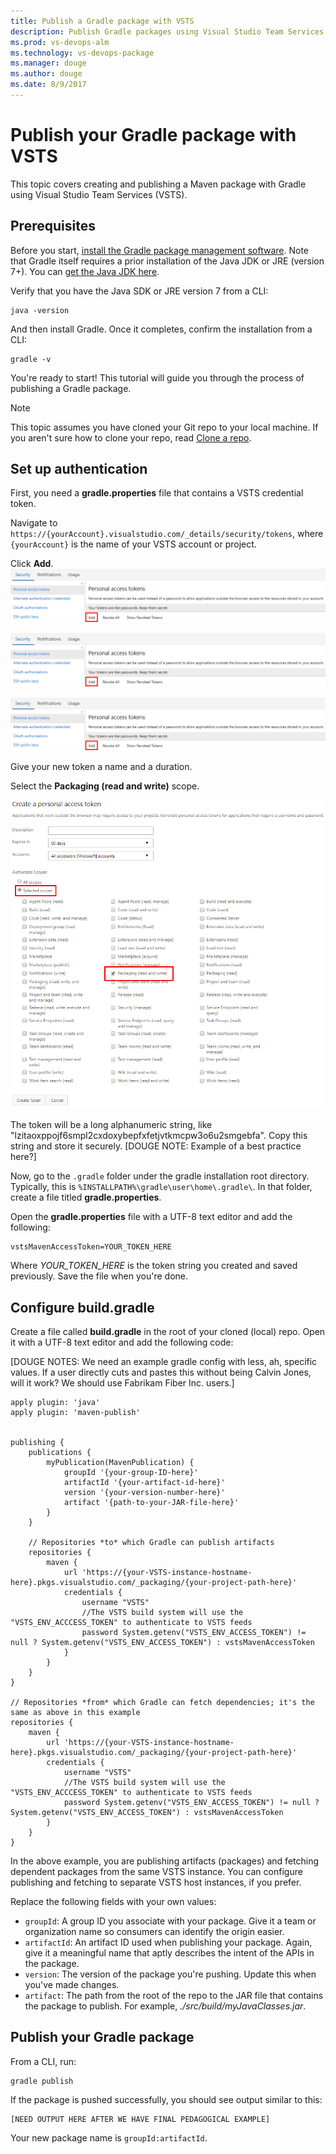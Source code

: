```yaml
---
title: Publish a Gradle package with VSTS
description: Publish Gradle packages using Visual Studio Team Services (VSTS)
ms.prod: vs-devops-alm
ms.technology: vs-devops-package
ms.manager: douge
ms.author: douge
ms.date: 8/9/2017
---
```


# Publish your Gradle package with VSTS

This topic covers creating and publishing a Maven package with Gradle using Visual Studio Team Services (VSTS).

## Prerequisites

Before you start, [install the Gradle package management software](https://gradle.org/install/). Note that Gradle itself requires a prior installation of the Java JDK or JRE (version 7+). You
can [get the Java JDK here](http://www.oracle.com/technetwork/java/javase/downloads/index.html).

Verify that you have the Java SDK or JRE version 7 from a CLI:

```cli
java -version
```

And then install Gradle. Once it completes, confirm the installation from a CLI:

```cli
gradle -v
```

You're ready to start! This tutorial will guide you through the process of publishing a Gradle package.

> [!NOTE]
> This topic assumes you have cloned your Git repo to your local machine. If you aren't sure how to clone your repo, read [Clone a repo](/vsts/git/tutorial/clone).

## Set up authentication

First, you need a **gradle.properties** file that contains a VSTS credential token.

Navigate to `https://{yourAccount}.visualstudio.com/_details/security/tokens`, where `{yourAccount}` is the name of your VSTS account or project.

Click **Add**.
![Add a personal access token](_img/add-pat.png)

![Add a personal access token](_img/add-pat.png)

![Add a personal access token](_img/add-pat.png)

Give your new token a name and a duration. 

Select the **Packaging (read and write)** scope.

![Select a token scope](_img/select-scope.png)

The token will be a long alphanumeric string, like "lzitaoxppojf6smpl2cxdoxybepfxfetjvtkmcpw3o6u2smgebfa". Copy this string and store it securely. [DOUGE NOTE: Example of a best practice here?]

Now, go to the `.gradle` folder under the gradle installation root directory. Typically, this is `%INSTALLPATH%\gradle\user\home\.gradle\`. In that folder, create a file titled
**gradle.properties**. 

Open the **gradle.properties** file with a UTF-8 text editor and add the following:
```
vstsMavenAccessToken=YOUR_TOKEN_HERE
```

Where *YOUR_TOKEN_HERE* is the token string you created and saved previously. Save the file when you're done.

## Configure build.gradle 

Create a file called **build.gradle** in the root of your cloned (local) repo. Open it with a UTF-8 text editor and add the following code:


[DOUGE NOTES: We need an example gradle config with less, ah, specific values. If a user directly cuts and pastes this without being Calvin Jones, will it work? We should use
Fabrikam Fiber Inc. users.]

```text
apply plugin: 'java' 
apply plugin: 'maven-publish' 
 
 
publishing { 
    publications { 
        myPublication(MavenPublication) { 
            groupId '{your-group-ID-here}' 
            artifactId '{your-artifact-id-here}' 
            version '{your-version-number-here}' 
            artifact '{path-to-your-JAR-file-here}' 
        } 
    } 
 
    // Repositories *to* which Gradle can publish artifacts 
    repositories { 
        maven { 
            url 'https://{your-VSTS-instance-hostname-here}.pkgs.visualstudio.com/_packaging/{your-project-path-here}' 
            credentials { 
                username "VSTS" 
                //The VSTS build system will use the "VSTS_ENV_ACCCESS_TOKEN" to authenticate to VSTS feeds 
                password System.getenv("VSTS_ENV_ACCESS_TOKEN") != null ? System.getenv("VSTS_ENV_ACCESS_TOKEN") : vstsMavenAccessToken 
            } 
        } 
    } 
} 
 
// Repositories *from* which Gradle can fetch dependencies; it's the same as above in this example
repositories { 
    maven { 
        url 'https://{your-VSTS-instance-hostname-here}.pkgs.visualstudio.com/_packaging/{your-project-path-here}' 
        credentials { 
            username "VSTS" 
            //The VSTS build system will use the "VSTS_ENV_ACCCESS_TOKEN" to authenticate to VSTS feeds 
            password System.getenv("VSTS_ENV_ACCESS_TOKEN") != null ? System.getenv("VSTS_ENV_ACCESS_TOKEN") : vstsMavenAccessToken 
        } 
    } 
} 
```
In the above example, you are publishing artifacts (packages) and fetching dependent packages from the same VSTS instance. You can configure
publishing and fetching to separate VSTS host instances, if you prefer.

Replace the following fields with your own values:

- `groupId`: A group ID you associate with your package. Give it a team or organization name so consumers can identify the origin easier.
- `artifactId`: An artifact ID used when publishing your package. Again, give it a meaningful name that aptly describes the intent of the APIs in the package.
- `version`: The version of the package you're pushing. Update this when you've made changes.
- `artifact`: The path from the root of the repo to the JAR file that contains the package to publish. For example, *./src/build/myJavaClasses.jar*.


## Publish your Gradle package

From a CLI, run:

```cli
gradle publish
```
 If the package is pushed successfully, you should see output similar to this:

```output
[NEED OUTPUT HERE AFTER WE HAVE FINAL PEDAGOGICAL EXAMPLE]
```

Your new package name is `groupId:artifactId`.


